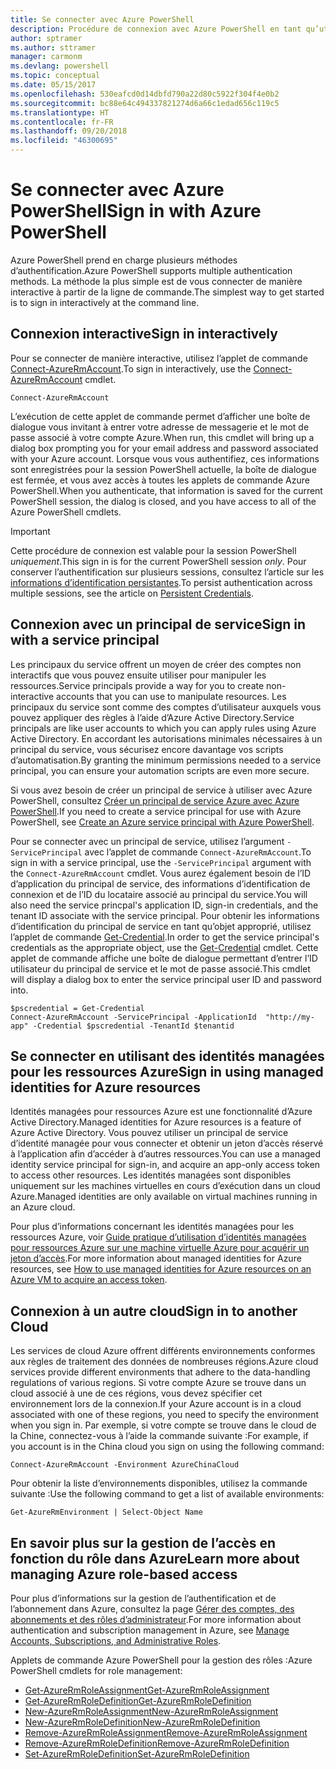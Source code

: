 ```yaml
---
title: Se connecter avec Azure PowerShell
description: Procédure de connexion avec Azure PowerShell en tant qu’utilisateur, en tant que principal de service, ou avec des identités managées pour les ressources Azure.
author: sptramer
ms.author: sttramer
manager: carmonm
ms.devlang: powershell
ms.topic: conceptual
ms.date: 05/15/2017
ms.openlocfilehash: 530eafcd0d14dbfd790a22d80c5922f304f4e0b2
ms.sourcegitcommit: bc88e64c494337821274d6a66c1edad656c119c5
ms.translationtype: HT
ms.contentlocale: fr-FR
ms.lasthandoff: 09/20/2018
ms.locfileid: "46300695"
---
```

# <a name="sign-in-with-azure-powershell"></a><span data-ttu-id="01e19-103">Se connecter avec Azure PowerShell</span><span class="sxs-lookup"><span data-stu-id="01e19-103">Sign in with Azure PowerShell</span></span>

<span data-ttu-id="01e19-104">Azure PowerShell prend en charge plusieurs méthodes d’authentification.</span><span class="sxs-lookup"><span data-stu-id="01e19-104">Azure PowerShell supports multiple authentication methods.</span></span> <span data-ttu-id="01e19-105">La méthode la plus simple est de vous connecter de manière interactive à partir de la ligne de commande.</span><span class="sxs-lookup"><span data-stu-id="01e19-105">The simplest way to get started is to sign in interactively at the command line.</span></span>

## <a name="sign-in-interactively"></a><span data-ttu-id="01e19-106">Connexion interactive</span><span class="sxs-lookup"><span data-stu-id="01e19-106">Sign in interactively</span></span>

<span data-ttu-id="01e19-107">Pour se connecter de manière interactive, utilisez l’applet de commande [Connect-AzureRmAccount](/powershell/module/azurerm.profile/connect-azurermaccount).</span><span class="sxs-lookup"><span data-stu-id="01e19-107">To sign in interactively, use the [Connect-AzureRmAccount](/powershell/module/azurerm.profile/connect-azurermaccount) cmdlet.</span></span>

```azurepowershell
Connect-AzureRmAccount
```

<span data-ttu-id="01e19-108">L’exécution de cette applet de commande permet d’afficher une boîte de dialogue vous invitant à entrer votre adresse de messagerie et le mot de passe associé à votre compte Azure.</span><span class="sxs-lookup"><span data-stu-id="01e19-108">When run, this cmdlet will bring up a dialog box prompting you for your email address and password associated with your Azure account.</span></span> <span data-ttu-id="01e19-109">Lorsque vous vous authentifiez, ces informations sont enregistrées pour la session PowerShell actuelle, la boîte de dialogue est fermée, et vous avez accès à toutes les applets de commande Azure PowerShell.</span><span class="sxs-lookup"><span data-stu-id="01e19-109">When you authenticate, that information is saved for the current PowerShell session, the dialog is closed, and you have access to all of the Azure PowerShell cmdlets.</span></span>

> [!IMPORTANT]
> <span data-ttu-id="01e19-110">Cette procédure de connexion est valable pour la session PowerShell _uniquement_.</span><span class="sxs-lookup"><span data-stu-id="01e19-110">This sign in is for the current PowerShell session _only_.</span></span> <span data-ttu-id="01e19-111">Pour conserver l’authentification sur plusieurs sessions, consultez l’article sur les [informations d’identification persistantes](context-persistence.md).</span><span class="sxs-lookup"><span data-stu-id="01e19-111">To persist authentication across multiple sessions, see the article on [Persistent Credentials](context-persistence.md).</span></span>

## <a name="sign-in-with-a-service-principal"></a><span data-ttu-id="01e19-112">Connexion avec un principal de service</span><span class="sxs-lookup"><span data-stu-id="01e19-112">Sign in with a service principal</span></span>

<span data-ttu-id="01e19-113">Les principaux du service offrent un moyen de créer des comptes non interactifs que vous pouvez ensuite utiliser pour manipuler les ressources.</span><span class="sxs-lookup"><span data-stu-id="01e19-113">Service principals provide a way for you to create non-interactive accounts that you can use to manipulate resources.</span></span> <span data-ttu-id="01e19-114">Les principaux du service sont comme des comptes d’utilisateur auxquels vous pouvez appliquer des règles à l’aide d’Azure Active Directory.</span><span class="sxs-lookup"><span data-stu-id="01e19-114">Service principals are like user accounts to which you can apply rules using Azure Active Directory.</span></span> <span data-ttu-id="01e19-115">En accordant les autorisations minimales nécessaires à un principal du service, vous sécurisez encore davantage vos scripts d’automatisation.</span><span class="sxs-lookup"><span data-stu-id="01e19-115">By granting the minimum permissions needed to a service principal, you can ensure your automation scripts are even more secure.</span></span>

<span data-ttu-id="01e19-116">Si vous avez besoin de créer un principal de service à utiliser avec Azure PowerShell, consultez [Créer un principal de service Azure avec Azure PowerShell](create-azure-service-principal-azureps.md).</span><span class="sxs-lookup"><span data-stu-id="01e19-116">If you need to create a service principal for use with Azure PowerShell, see [Create an Azure service principal with Azure PowerShell](create-azure-service-principal-azureps.md).</span></span>

<span data-ttu-id="01e19-117">Pour se connecter avec un principal de service, utilisez l’argument `-ServicePrincipal` avec l’applet de commande `Connect-AzureRmAccount`.</span><span class="sxs-lookup"><span data-stu-id="01e19-117">To sign in with a service principal, use the `-ServicePrincipal` argument with the `Connect-AzureRmAccount` cmdlet.</span></span> <span data-ttu-id="01e19-118">Vous aurez également besoin de l’ID d’application du principal de service, des informations d’identification de connexion et de l’ID du locataire associé au principal du service.</span><span class="sxs-lookup"><span data-stu-id="01e19-118">You will also need the service princpal's application ID, sign-in credentials, and the tenant ID associate with the service principal.</span></span> <span data-ttu-id="01e19-119">Pour obtenir les informations d’identification du principal de service en tant qu’objet approprié, utilisez l’applet de commande [Get-Credential](/powershell/module/microsoft.powershell.security/get-credential).</span><span class="sxs-lookup"><span data-stu-id="01e19-119">In order to get the service principal's credentials as the appropriate object, use the [Get-Credential](/powershell/module/microsoft.powershell.security/get-credential) cmdlet.</span></span> <span data-ttu-id="01e19-120">Cette applet de commande affiche une boîte de dialogue permettant d’entrer l’ID utilisateur du principal de service et le mot de passe associé.</span><span class="sxs-lookup"><span data-stu-id="01e19-120">This cmdlet will display a dialog box to enter the service principal user ID and password into.</span></span>

```azurepowershell-interactive
$pscredential = Get-Credential
Connect-AzureRmAccount -ServicePrincipal -ApplicationId  "http://my-app" -Credential $pscredential -TenantId $tenantid
```

## <a name="sign-in-using-managed-identities-for-azure-resources"></a><span data-ttu-id="01e19-121">Se connecter en utilisant des identités managées pour les ressources Azure</span><span class="sxs-lookup"><span data-stu-id="01e19-121">Sign in using managed identities for Azure resources</span></span>

<span data-ttu-id="01e19-122">Identités managées pour ressources Azure est une fonctionnalité d’Azure Active Directory.</span><span class="sxs-lookup"><span data-stu-id="01e19-122">Managed identities for Azure resources is a feature of Azure Active Directory.</span></span> <span data-ttu-id="01e19-123">Vous pouvez utiliser un principal de service d’identité managée pour vous connecter et obtenir un jeton d’accès réservé à l’application afin d’accéder à d’autres ressources.</span><span class="sxs-lookup"><span data-stu-id="01e19-123">You can use a managed identity service principal for sign-in, and acquire an app-only access token to access other resources.</span></span> <span data-ttu-id="01e19-124">Les identités managées sont disponibles uniquement sur les machines virtuelles en cours d’exécution dans un cloud Azure.</span><span class="sxs-lookup"><span data-stu-id="01e19-124">Managed identities are only available on virtual machines running in an Azure cloud.</span></span>

<span data-ttu-id="01e19-125">Pour plus d’informations concernant les identités managées pour les ressources Azure, voir [Guide pratique d’utilisation d’identités managées pour ressources Azure sur une machine virtuelle Azure pour acquérir un jeton d’accès](/azure/active-directory/managed-identities-azure-resources/how-to-use-vm-token).</span><span class="sxs-lookup"><span data-stu-id="01e19-125">For more information about managed identities for Azure resources, see [How to use managed identities for Azure resources on an Azure VM to acquire an access token](/azure/active-directory/managed-identities-azure-resources/how-to-use-vm-token).</span></span>

## <a name="sign-in-to-another-cloud"></a><span data-ttu-id="01e19-126">Connexion à un autre cloud</span><span class="sxs-lookup"><span data-stu-id="01e19-126">Sign in to another Cloud</span></span>

<span data-ttu-id="01e19-127">Les services de cloud Azure offrent différents environnements conformes aux règles de traitement des données de nombreuses régions.</span><span class="sxs-lookup"><span data-stu-id="01e19-127">Azure cloud services provide different environments that adhere to the data-handling regulations of various regions.</span></span> <span data-ttu-id="01e19-128">Si votre compte Azure se trouve dans un cloud associé à une de ces régions, vous devez spécifier cet environnement lors de la connexion.</span><span class="sxs-lookup"><span data-stu-id="01e19-128">If your Azure account is in a cloud associated with one of these regions, you need to specify the environment when you sign in.</span></span> <span data-ttu-id="01e19-129">Par exemple, si votre compte se trouve dans le cloud de la Chine, connectez-vous à l’aide la commande suivante :</span><span class="sxs-lookup"><span data-stu-id="01e19-129">For example, if you account is in the China cloud you sign on using the following command:</span></span>

```azurepowershell-interactive
Connect-AzureRmAccount -Environment AzureChinaCloud
```

<span data-ttu-id="01e19-130">Pour obtenir la liste d’environnements disponibles, utilisez la commande suivante :</span><span class="sxs-lookup"><span data-stu-id="01e19-130">Use the following command to get a list of available environments:</span></span>

```azurepowershell-interactive
Get-AzureRmEnvironment | Select-Object Name
```

## <a name="learn-more-about-managing-azure-role-based-access"></a><span data-ttu-id="01e19-131">En savoir plus sur la gestion de l’accès en fonction du rôle dans Azure</span><span class="sxs-lookup"><span data-stu-id="01e19-131">Learn more about managing Azure role-based access</span></span>

<span data-ttu-id="01e19-132">Pour plus d’informations sur la gestion de l’authentification et de l’abonnement dans Azure, consultez la page [Gérer des comptes, des abonnements et des rôles d’administrateur](/azure/active-directory/role-based-access-control-configure).</span><span class="sxs-lookup"><span data-stu-id="01e19-132">For more information about authentication and subscription management in Azure, see [Manage Accounts, Subscriptions, and Administrative Roles](/azure/active-directory/role-based-access-control-configure).</span></span>

<span data-ttu-id="01e19-133">Applets de commande Azure PowerShell pour la gestion des rôles :</span><span class="sxs-lookup"><span data-stu-id="01e19-133">Azure PowerShell cmdlets for role management:</span></span>

* [<span data-ttu-id="01e19-134">Get-AzureRmRoleAssignment</span><span class="sxs-lookup"><span data-stu-id="01e19-134">Get-AzureRmRoleAssignment</span></span>](/powershell/module/AzureRM.Resources/Get-AzureRmRoleAssignment)
* [<span data-ttu-id="01e19-135">Get-AzureRmRoleDefinition</span><span class="sxs-lookup"><span data-stu-id="01e19-135">Get-AzureRmRoleDefinition</span></span>](/powershell/module/AzureRM.Resources/Get-AzureRmRoleDefinition)
* [<span data-ttu-id="01e19-136">New-AzureRmRoleAssignment</span><span class="sxs-lookup"><span data-stu-id="01e19-136">New-AzureRmRoleAssignment</span></span>](/powershell/module/AzureRM.Resources/New-AzureRmRoleAssignment)
* [<span data-ttu-id="01e19-137">New-AzureRmRoleDefinition</span><span class="sxs-lookup"><span data-stu-id="01e19-137">New-AzureRmRoleDefinition</span></span>](/powershell/module/AzureRM.Resources/New-AzureRmRoleDefinition)
* [<span data-ttu-id="01e19-138">Remove-AzureRmRoleAssignment</span><span class="sxs-lookup"><span data-stu-id="01e19-138">Remove-AzureRmRoleAssignment</span></span>](/powershell/module/AzureRM.Resources/Remove-AzureRmRoleAssignment)
* [<span data-ttu-id="01e19-139">Remove-AzureRmRoleDefinition</span><span class="sxs-lookup"><span data-stu-id="01e19-139">Remove-AzureRmRoleDefinition</span></span>](/powershell/module/AzureRM.Resources/Remove-AzureRmRoleDefinition)
* [<span data-ttu-id="01e19-140">Set-AzureRmRoleDefinition</span><span class="sxs-lookup"><span data-stu-id="01e19-140">Set-AzureRmRoleDefinition</span></span>](/powershell/moduel/AzureRM.Resources/Set-AzureRmRoleDefinition)
